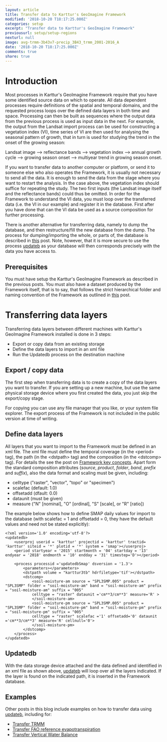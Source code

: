```yaml
---
layout: article
title: Transfer data to Karttur's GeoImagine Framework
modified: '2018-10-20 T18:17:25.000Z'
categories: setup
excerpt: "Transfer data to Karttur's GeoImagine Framework"
previousurl: setup/setup-regions
nexturl: null
image: avg-trmm-3b43v7-precip_3B43_trmm_2001-2016_A
date: '2018-10-20 T18:17:25.000Z'
comments: true
share: true
---
```


# Introduction

Most processes in Karttur's GeoImagine Framework require that you have some identified source data on which to operate. All data dependent processes require definitions of the spatial and temporal domains, and the requested process loops over the defined data layers in both time and space. Processing can then be built as sequences where the output data from the previous process is used as input data in the next. For example, the output from the Landsat import process can be used for constructing a vegetation index (VI), time series of VI are then used for analysing the seasonal pattern of growth, that in turn is used for studying the trend in the onset of the growing season:

Landsat image --> reflectance bands --> vegetation index --> annual growth cycle --> growing season onset --> multiyear trend in growing season onset.

If you want to transfer data to another computer or platform, or send it to someone else who also operates the Framework, it is usually not necessary to send all the data. It is enough to send the data from the stage where you want to restart the analysis. In the case above, the vegetation index should suffice for repeating the study. The two first inputs (the Landsat image itself and the reflectance bands) could thus be omitted. In order for the Framework to understand the VI data, you must loop over the transferred data (i.e. the VI in our example) and register it in the database. First after you have done that can the VI data be used as a source composition for further processing.

There is another alternative for transferring data, namely to dump the database, and then restructure/fill the new database from the dump. The process for dumping/importing the whole, or parts of, the database is described in [this](#) post. Note, however, that it is more secure to use the process [<span class='package'>updateb</span>](../../subprocess/subproc-updatedb/) as your database will then corresponds precisely with the data you have access to.

## Prerequisites

You must have setup the Karttur's GeoImagine Framework as described in the previous posts. You must also have a dataset produced by the Framework itself, that is to say, that follows the strict hierarchical folder and naming convention of the Framework as outlined in [this](../setup-xml/) post.

# Transferring data layers

Transferring data layers between different machines with Karttur's GeoImagine Framework installed is done in 3 steps:

 - Export or copy data from an existing storage
 - Define the data layers to import in an xml file
 - Run the <span class='package'>Updatedb</span> process on the destination machine

## Export / copy data

The first step when transferring data is to create a copy of the data layers you want to transfer. If you are setting up a new machine, but use the same physical storage device where you first created the data, you just skip the export/copy stage.

For copying you can use any file manager that you like, or your system file explorer. The export process of the Framework is not included in the public version at time of writing.

## Define data layers

All layers that you want to import to the Framework must be defined in an xml file. The xml file must define the temporal coverage (in the \<period\> tag), the path (in the \<dstpath\> tag) and the composition (in the \<dstcomp\> tag). For details the see the post on [Framework key concepts](../setup-xml/). Apart form the standard composition attributes (_source_, _product_, _folder_, _band_, _prefix_ and _suffix_), also the data format and scaling must be given, including:

- celltype ("raster", "vector", "topo" or "specimen")
- scalefac (default: 1.0)
- offsetadd (dfault: 0.0)
- dataunit (must be given)
- measure ("N" [nominal], "O" [ordinal], "S" [scale], or "R" [ratio])

The example below shows how to define SMAP daily values for import to the database (with scalefac = 1 and offsetadd = 0, they have the default values and need not be stated explicitly):

```
<?xml version='1.0' encoding='utf-8'?>
<updatedb>
	<userproj userid = 'karttur' projectid = 'karttur' tractid= 'karttur' siteid = '*' plotid = '*' system = 'smap'></userproj>
	<period startyear = '2015' startmonth = '04' startday = '13' endyear = '2018' endmonth = '10' endday = '31' timestep='D'></period>

	<process processid ='updatedbSmap' dsversion = '1.3'>
		<parameters></parameters>
		<dstpath volume = "karttur3tb" hdrfiletype='tif'></dstpath>
		<dstcomp>
			<soil-moisture-am source = "SPL3SMP.005" product = "SPL3SMP" folder = "soil-moisture-am" band = "soil-moisture-am" prefix = "soil-moisture-am" suffix = "005"
			celltype = "raster" dataunit ='cm**3/cm**3' measure='R' >
			</soil-moisture-am>
			<soil-moisture-pm source = "SPL3SMP.005" product = "SPL3SMP" folder = "soil-moisture-pm" band = "soil-moisture-pm" prefix = "soil-moisture-pm" suffix = "005"
			celltype = "raster" scalefac ='1' offsetadd='0' dataunit ='cm**3/cm**3' measure='R' cellnull='0'>
			</soil-moisture-pm>
		</dstcomp>
	</process>
</updatedb>
```

## Updatedb

With the data storage device attached and the data defined and identified in an xml file as shown above, [<span class='package'>updateb</span>](../../subprocess/subproc-updatedb/) will loop over all the layers indicated. If the layer is found on the indicated path, it is inserted in the Framework database.

## Examples

Other posts in this blog include examples on how to transfer data using [<span class='package'>updateb</span>](../../subprocess/subproc-updatedb/), including for:

- [Transfer TRMM](../../blog/blog-TRMM-transfer/)
- [Transfer FAO reference evapotranspiration](../../blog/blog-FAOrefet-transfer/)
- [Transfer Vertical Water Balance](../../blog/blog-VWB-transfer/)
